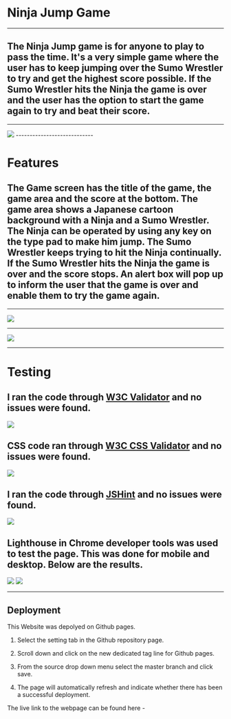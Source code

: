 # Ninja Jump Game 
------------------------------------------------
## The Ninja Jump game is for anyone to play to pass the time. It's a very simple game where the user has to keep jumping over the Sumo Wrestler to try and get the highest score possible. If the Sumo Wrestler hits the Ninja the game is over and the user has the option to start the game again to try and beat their score.
------------------
<img src="assets/images/responsive.png">
----------------------------
 
# Features

## The Game screen has the title of the game, the game area and the score at the bottom. The game area shows a Japanese cartoon background with a Ninja and a Sumo Wrestler. The Ninja can be operated by using any key on the type pad to make him jump. The Sumo Wrestler keeps trying to hit the Ninja continually. If the Sumo Wrestler hits the Ninja the game is over and the score stops. An alert box will pop up to inform the user that the game is over and enable them to try the game again.

---------------------------------------
<img src="assets/images/ninjagamescreen.png">

----------------------------------------

<img src="assets/images/game-over-alert.png">

-------------------------------------------
# Testing

## I ran the code through [W3C Validator](https://validator.w3.org/) and no issues were found.

<img src="assets/images/html test.png">

## CSS code ran through [W3C CSS Validator](https://validator.w3.org) and no issues were found.

<img src="assets/images/css test.png">

## I ran the code through [JSHint](https://jshint.com/) and no issues were found.

<img src="assets/images/jshint test.png">

## Lighthouse in Chrome developer tools was used to test the page. This was done for mobile and desktop. Below are the results.

<img src="assets/images/desktop.png">

<img src="assets/images/mobile.png">

------------------------------------------

## Deployment

This Website was depolyed on Github pages.

1. Select the setting tab in the Github repository page.

2. Scroll down and click on the new dedicated tag line for Github pages.

3. From the source drop down menu select the master branch and click save.

4. The page will automatically refresh and indicate whether there has been a successful deployment.

The live link to the webpage can be found here - 